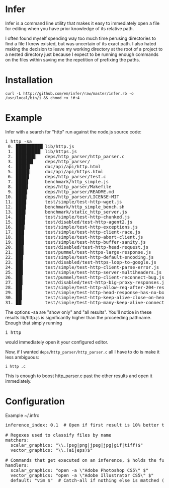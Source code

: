 Infer
====================
Infer is a command line utility that makes it easy to immediately open a file for editing when you have prior knowledge of its relative path.

I often found myself spending way too much time perusing directories to find a file I knew existed, but was uncertain of its exact path. I also hated making the decision to leave my working directory at the root of a project to a nested directory just because I expect to be running enough commands on the files within saving me the repetition of prefixing the paths.

Installation
====================
```
curl -L http://github.com/em/infer/raw/master/infer.rb -o /usr/local/bin/i && chmod +x !#:4
```

Example
====================

Infer with a search for "http" run against the node.js source code:
<pre>
i http -sa
 0. ██████████▏lib/http.js 
 1. █████████▎ lib/https.js 
 2. ███████▍   deps/http_parser/http_parser.c 
 3. ██████▌    deps/http_parser/ 
 4. █████▎     doc/api/api/http.html 
 5. █████▏     doc/api/api/https.html 
 6. ████▉      deps/http_parser/test.c 
 7. ████▋      benchmark/http_simple.js 
 8. ████▌      deps/http_parser/Makefile 
 9. ████▎      deps/http_parser/README.md 
10. ████       deps/http_parser/LICENSE-MIT 
11. ███▉       test/simple/test-http-wget.js 
12. ███▊       benchmark/http_simple_bench.sh 
13. ███▋       benchmark/static_http_server.js 
14. ███▌       test/simple/test-http-chunked.js 
15. ███▍       test/disabled/test-http-agent2.js 
16. ███▎       test/simple/test-http-exceptions.js 
17. ███▏       test/simple/test-http-client-race.js 
18. ███        test/simple/test-http-abort-client.js 
19. ███        test/simple/test-http-buffer-sanity.js 
20. ██▉        test/disabled/test-http-head-request.js 
21. ██▉        test/pummel/test-https-large-response.js 
22. ██▊        test/simple/test-http-default-encoding.js 
23. ██▋        test/disabled/test-https-loop-to-google.js 
24. ██▋        test/simple/test-http-client-parse-error.js 
25. ██▋        test/simple/test-http-server-multiheaders.js 
26. ██▌        test/pummel/test-http-client-reconnect-bug.js 
27. ██▌        test/disabled/test-http-big-proxy-responses.js 
28. ██▍        test/simple/test-http-allow-req-after-204-res.js 
29. ██▎        test/simple/test-http-head-response-has-no-body.js 
30. ██▎        test/simple/test-http-keep-alive-close-on-header.js 
31. ██▏        test/simple/test-http-many-keep-alive-connections.js 
</pre>

The options -sa are "show only" and "all results".
You'll notice in these results lib/http.js is significantly higher than the proceeding pathname.
Enough that simply running <pre>i http</pre> would immediately open it your configured editor.

Now, if I wanted `deps/http_parser/http_parser.c` all I have to do is make it less ambiguous:
```
i http .c
```
This is enough to boost http_parser.c past the other results and open it immediately.

Configuration
====================
Example ~/.infrc
<pre>
inference_index: 0.1  # Open if first result is 10% better than the next

# Regexes used to classify files by name
matchers:
  scalar_graphics: "\\.(psg|png|jpeg|jpg|gif|tiff)$"
  vector_graphics: "\\.(ai|eps)$"

# Commands that get executed on an inference, $ holds the full file name
handlers:
  scalar_graphics: "open -a \"Adobe Photoshop CS5\" $"
  vector_graphics: "open -a \"Adobe Illustrator CS5\" $"
  default: "vim $"  # Catch-all if nothing else is matched (make this your most general-purpose editor, e.g. mate)
</pre>
